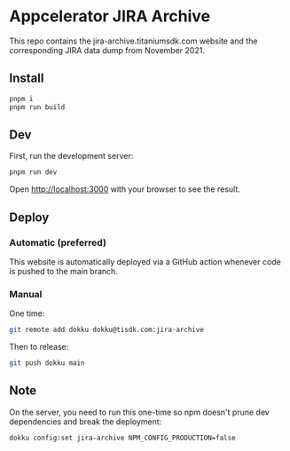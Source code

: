 # Appcelerator JIRA Archive

This repo contains the jira-archive.titaniumsdk.com website and the corresponding JIRA data dump from November 2021.

## Install

```bash
pnpm i
pnpm run build
```

## Dev

First, run the development server:

```bash
pnpm run dev
```

Open [http://localhost:3000](http://localhost:3000) with your browser to see the result.

## Deploy

### Automatic (preferred)

This website is automatically deployed via a GitHub action whenever code is pushed to the main branch.

### Manual

One time:

```bash
git remote add dokku dokku@tisdk.com:jira-archive
```

Then to release:

```bash
git push dokku main
```

## Note

On the server, you need to run this one-time so npm doesn't prune dev dependencies and break the deployment:

```bash
dokku config:set jira-archive NPM_CONFIG_PRODUCTION=false
```
